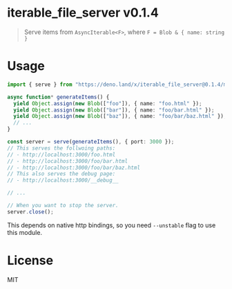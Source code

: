 # iterable_file_server v0.1.4

> Serve items from `AsyncIterable<F>`, where `F = Blob & { name: string }`

# Usage

```ts
import { serve } from "https://deno.land/x/iterable_file_server@0.1.4/mod.ts";

async function* generateItems() {
  yield Object.assign(new Blob(["foo"]), { name: "foo.html" });
  yield Object.assign(new Blob(["bar"]), { name: "foo/bar.html" });
  yield Object.assign(new Blob(["baz"]), { name: "foo/bar/baz.html" });
  // ...
}

const server = serve(generateItems(), { port: 3000 });
// This serves the follwoing paths:
// - http://localhost:3000/foo.html
// - http://localhost:3000/foo/bar.html
// - http://localhost:3000/foo/bar/baz.html
// This also serves the debug page:
// - http://localhost:3000/__debug__

// ...

// When you want to stop the server.
server.close();
```

This depends on native http bindings, so you need `--unstable` flag to use this
module.

# License

MIT
